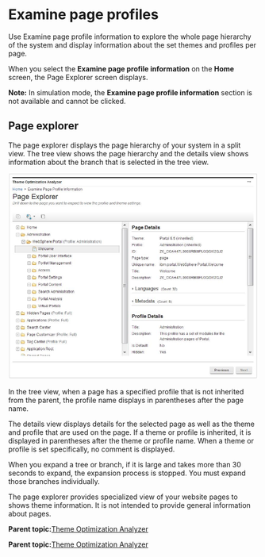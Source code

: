 # Examine page profiles 

Use Examine page profile information to explore the whole page hierarchy of the system and display information about the set themes and profiles per page.

When you select the **Examine page profile information** on the **Home** screen, the Page Explorer screen displays.

**Note:** In simulation mode, the **Examine page profile information** section is not available and cannot be clicked.

## Page explorer

The page explorer displays the page hierarchy of your system in a split view. The tree view shows the page hierarchy and the details view shows information about the branch that is selected in the tree view.

![Screen capture of Page explorer to examine page profile information.](../images/themeopt_an_page_explorer.JPG)

In the tree view, when a page has a specified profile that is not inherited from the parent, the profile name displays in parentheses after the page name.

The details view displays details for the selected page as well as the theme and profile that are used on the page. If a theme or profile is inherited, it is displayed in parentheses after the theme or profile name. When a theme or profile is set specifically, no comment is displayed.

When you expand a tree or branch, if it is large and takes more than 30 seconds to expand, the expansion process is stopped. You must expand those branches individually.

The page explorer provides specialized view of your website pages to shows theme information. It is not intended to provide general information about pages.

**Parent topic:**[Theme Optimization Analyzer ](../dev-theme/themeopt_an_analyzer.md)

**Parent topic:**[Theme Optimization Analyzer ](../dev-theme/themeopt_an_analyzer.md)

